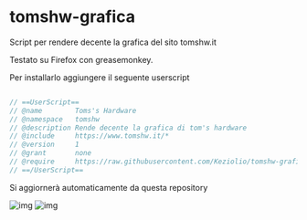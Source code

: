 # tomshw-grafica
Script per rendere decente la grafica del sito tomshw.it

Testato su Firefox con greasemonkey.

Per installarlo aggiungere il seguente userscript

```javascript

// ==UserScript==
// @name        Toms's Hardware 
// @namespace   tomshw
// @description Rende decente la grafica di tom's hardware
// @include     https://www.tomshw.it/*
// @version     1
// @grant       none
// @require     https://raw.githubusercontent.com/Keziolio/tomshw-grafica/master/main.js
// ==/UserScript==

```

Si aggiornerà automaticamente da questa repository


![img](http://i.imgur.com/DEThsqU.png)
![img](http://i.imgur.com/pegQHS9.png)
